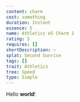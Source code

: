```yaml
---
content: charm
cost: something
duration: Instant
essence: 5
name: Athletics e5 Charm 1
rating: 5
requires: []
shortDescription: ~
splat: Second Sunrise
tags: []
trait: Athletics
tree: Speed
type: Simple
---
```


Hello **world**!
